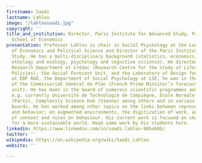 ```yaml
---
firstname: Saadi
lastname: Lahlou
image: "/lahlousaadi.jpg"
copyright: ''
title_and_institution: Director, Paris Institute for Advanced Study, Professor London
  School of Economics
presentation: Professor Lahlou is chair in Social Psychology at the London School
  of Economics and Political Science and Director of the Paris Institute for Advanced
  Study. He has a multi-disciplinary background (statistics, economics, human biology,
  ethology and ecology, psychology and cognitive sccience). He directed the Consumer
  Research Department at Crédoc (Research Centre for the study of Lifestyles and Social
  Policies), the Social Forecast Unit, and the Laboratory of Design for Cognition
  at EDF R&D, the Department of Social Psychology at LSE; he was in the steering committee
  of the Commissariat Général du Plan (French Prime Minister’s forecast and planning
  unit). He has been in the board of numerous scientific programmes and advisory board,
  e.g. currently Université de Technologie de Compiègne, Ecole Normale Supérieure
  (Paris), Complexity Science Hub (Vienna) among others and in various industry advisory
  boards. He has worked among other topics on the links between representations, context
  and behavior; on augmented environments, the digitization of work, and the impact
  of context and rules on behaviour. His current work is focused on changing behaviour
  for a more sustainable world. Read some work by his students here.
linkedin: https://www.linkedin.com/in/saadi-lahlou-98bab0b/
twitter: ''
wikipedia: https://en.wikipedia.org/wiki/Saadi_Lahlou
website: ''

---
```

